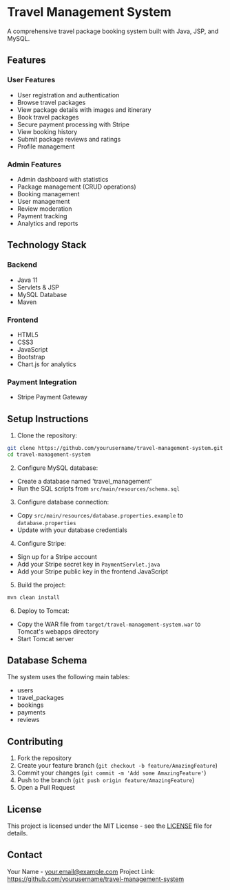 # Travel Management System

A comprehensive travel package booking system built with Java, JSP, and MySQL.

## Features

### User Features
- User registration and authentication
- Browse travel packages
- View package details with images and itinerary
- Book travel packages
- Secure payment processing with Stripe
- View booking history
- Submit package reviews and ratings
- Profile management

### Admin Features
- Admin dashboard with statistics
- Package management (CRUD operations)
- Booking management
- User management
- Review moderation
- Payment tracking
- Analytics and reports

## Technology Stack

### Backend
- Java 11
- Servlets & JSP
- MySQL Database
- Maven

### Frontend
- HTML5
- CSS3
- JavaScript
- Bootstrap
- Chart.js for analytics

### Payment Integration
- Stripe Payment Gateway

## Setup Instructions

1. Clone the repository:
```bash
git clone https://github.com/yourusername/travel-management-system.git
cd travel-management-system
```

2. Configure MySQL database:
- Create a database named 'travel_management'
- Run the SQL scripts from `src/main/resources/schema.sql`

3. Configure database connection:
- Copy `src/main/resources/database.properties.example` to `database.properties`
- Update with your database credentials

4. Configure Stripe:
- Sign up for a Stripe account
- Add your Stripe secret key in `PaymentServlet.java`
- Add your Stripe public key in the frontend JavaScript

5. Build the project:
```bash
mvn clean install
```

6. Deploy to Tomcat:
- Copy the WAR file from `target/travel-management-system.war` to Tomcat's webapps directory
- Start Tomcat server

## Database Schema

The system uses the following main tables:
- users
- travel_packages
- bookings
- payments
- reviews

## Contributing

1. Fork the repository
2. Create your feature branch (`git checkout -b feature/AmazingFeature`)
3. Commit your changes (`git commit -m 'Add some AmazingFeature'`)
4. Push to the branch (`git push origin feature/AmazingFeature`)
5. Open a Pull Request

## License

This project is licensed under the MIT License - see the [LICENSE](LICENSE) file for details.

## Contact

Your Name - your.email@example.com
Project Link: https://github.com/yourusername/travel-management-system
